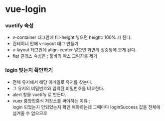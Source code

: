 # vue-login

### vuetify 속성
* v-container 태그안에 fill-height 넣으면 height: 100% 가 된다.
* 컨테이너 안에 v-layout 태그 만들기
* v-layout 태그안에 align-center 넣으면 화면의 정중앙에 오게 된다.
* flat 클래스 속성은 : 툴바의 박스 그림자를 제거

### login 맞는지 확인하기
* 전체 유저에서 해당 이메일로 유저를 찾는다.
* 그 유저의 비밀번호와 입력된 비밀번호를 비교한다.
* alert 창을 vuetify 로 만든다.
* vuex 중앙집중식 저장소를 써야하는 이유 : <br>
  login 되었는지 안되었는지 확인 해야하는데 그때마다 loginSuccess 값을 전체에 넘겨줄 수 없으므로

